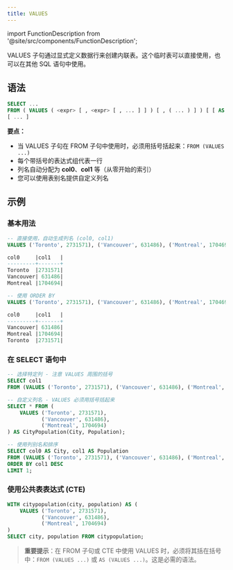 ```yaml
---
title: VALUES
---
```

import FunctionDescription from '@site/src/components/FunctionDescription';

<FunctionDescription description="Introduced or updated: v1.2.65"/>

VALUES 子句通过显式定义数据行来创建内联表。这个临时表可以直接使用，也可以在其他 SQL 语句中使用。

## 语法

```sql
SELECT ...
FROM ( VALUES ( <expr> [ , <expr> [ , ... ] ] ) [ , ( ... ) ] ) [ [ AS ] <table_alias> [ ( <column_alias> [, ... ] ) ] ]
[ ... ]
```

**要点：**
- 当 VALUES 子句在 FROM 子句中使用时，必须用括号括起来：`FROM (VALUES ...)`
- 每个带括号的表达式组代表一行
- 列名自动分配为 **col0**、**col1** 等（从零开始的索引）
- 您可以使用表别名提供自定义列名

## 示例

### 基本用法

```sql
-- 直接使用，自动生成列名 (col0, col1)
VALUES ('Toronto', 2731571), ('Vancouver', 631486), ('Montreal', 1704694);

col0     |col1   |
---------+-------+
Toronto  |2731571|
Vancouver| 631486|
Montreal |1704694|

-- 使用 ORDER BY
VALUES ('Toronto', 2731571), ('Vancouver', 631486), ('Montreal', 1704694) ORDER BY col1;

col0     |col1   |
---------+-------+
Vancouver| 631486|
Montreal |1704694|
Toronto  |2731571|
```

### 在 SELECT 语句中

```sql
-- 选择特定列 - 注意 VALUES 周围的括号
SELECT col1
FROM (VALUES ('Toronto', 2731571), ('Vancouver', 631486), ('Montreal', 1704694));

-- 自定义列名 - VALUES 必须用括号括起来
SELECT * FROM (
    VALUES ('Toronto', 2731571),
           ('Vancouver', 631486),
           ('Montreal', 1704694)
) AS CityPopulation(City, Population);

-- 使用列别名和排序
SELECT col0 AS City, col1 AS Population
FROM (VALUES ('Toronto', 2731571), ('Vancouver', 631486), ('Montreal', 1704694))
ORDER BY col1 DESC
LIMIT 1;
```

### 使用公共表表达式 (CTE)

```sql
WITH citypopulation(city, population) AS (
    VALUES ('Toronto', 2731571),
           ('Vancouver', 631486),
           ('Montreal', 1704694)
)
SELECT city, population FROM citypopulation;
```

> **重要提示**：在 FROM 子句或 CTE 中使用 VALUES 时，必须将其括在括号中：`FROM (VALUES ...)` 或 `AS (VALUES ...)`。这是必需的语法。
